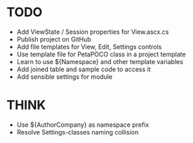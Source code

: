 TODO
==== 

- Add ViewState / Session properties for View.ascx.cs
- Publish project on GitHub
- Add file templates for View, Edit, Settings controls
- Use template file for PetaPOCO class in a project template
- Learn to use ${Namespace} and other template variables
- Add joined table and sample code to access it
- Add sensible settings for module

THINK
=====

- Use ${AuthorCompany} as namespace prefix
- Resolve Settings-classes naming collision